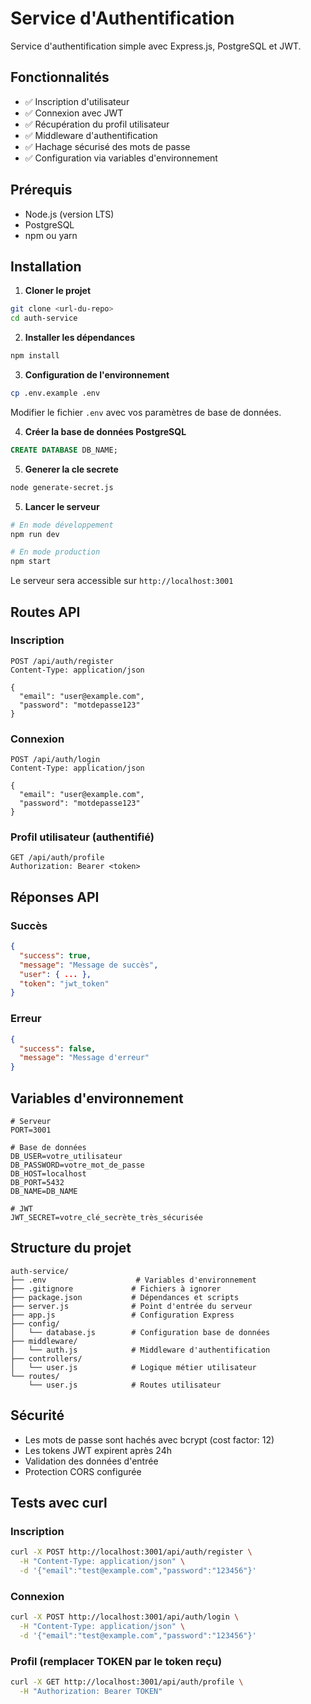 # Service d'Authentification

Service d'authentification simple avec Express.js, PostgreSQL et JWT.

## Fonctionnalités

- ✅ Inscription d'utilisateur
- ✅ Connexion avec JWT
- ✅ Récupération du profil utilisateur
- ✅ Middleware d'authentification
- ✅ Hachage sécurisé des mots de passe
- ✅ Configuration via variables d'environnement

## Prérequis

- Node.js (version LTS)
- PostgreSQL
- npm ou yarn

## Installation

1. **Cloner le projet**
```bash
git clone <url-du-repo>
cd auth-service
```

2. **Installer les dépendances**
```bash
npm install
```

3. **Configuration de l'environnement**
```bash
cp .env.example .env
```
Modifier le fichier `.env` avec vos paramètres de base de données.

4. **Créer la base de données PostgreSQL**
```sql
CREATE DATABASE DB_NAME;
```

5. **Generer la cle secrete**
```bash
node generate-secret.js
```

5. **Lancer le serveur**
```bash
# En mode développement
npm run dev

# En mode production
npm start
```

Le serveur sera accessible sur `http://localhost:3001`

## Routes API

### Inscription
```
POST /api/auth/register
Content-Type: application/json

{
  "email": "user@example.com",
  "password": "motdepasse123"
}
```

### Connexion
```
POST /api/auth/login
Content-Type: application/json

{
  "email": "user@example.com",
  "password": "motdepasse123"
}
```

### Profil utilisateur (authentifié)
```
GET /api/auth/profile
Authorization: Bearer <token>
```

## Réponses API

### Succès
```json
{
  "success": true,
  "message": "Message de succès",
  "user": { ... },
  "token": "jwt_token"
}
```

### Erreur
```json
{
  "success": false,
  "message": "Message d'erreur"
}
```

## Variables d'environnement

```env
# Serveur
PORT=3001

# Base de données
DB_USER=votre_utilisateur
DB_PASSWORD=votre_mot_de_passe
DB_HOST=localhost
DB_PORT=5432
DB_NAME=DB_NAME

# JWT
JWT_SECRET=votre_clé_secrète_très_sécurisée
```

## Structure du projet

```
auth-service/
├── .env                    # Variables d'environnement
├── .gitignore             # Fichiers à ignorer
├── package.json           # Dépendances et scripts
├── server.js              # Point d'entrée du serveur
├── app.js                 # Configuration Express
├── config/
│   └── database.js        # Configuration base de données
├── middleware/
│   └── auth.js            # Middleware d'authentification
├── controllers/
│   └── user.js            # Logique métier utilisateur
└── routes/
    └── user.js            # Routes utilisateur
```

## Sécurité

- Les mots de passe sont hachés avec bcrypt (cost factor: 12)
- Les tokens JWT expirent après 24h
- Validation des données d'entrée
- Protection CORS configurée

## Tests avec curl

### Inscription
```bash
curl -X POST http://localhost:3001/api/auth/register \
  -H "Content-Type: application/json" \
  -d '{"email":"test@example.com","password":"123456"}'
```

### Connexion
```bash
curl -X POST http://localhost:3001/api/auth/login \
  -H "Content-Type: application/json" \
  -d '{"email":"test@example.com","password":"123456"}'
```

### Profil (remplacer TOKEN par le token reçu)
```bash
curl -X GET http://localhost:3001/api/auth/profile \
  -H "Authorization: Bearer TOKEN"
```
